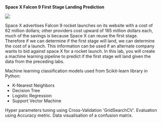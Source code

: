 **Space X  Falcon 9 First Stage Landing Prediction**

![](https://cf-courses-data.s3.us.cloud-object-storage.appdomain.cloud/IBMDeveloperSkillsNetwork-DS0701EN-SkillsNetwork/api/Images/landing_1.gif)

Space X advertises Falcon 9 rocket launches on its website with a cost of 62 million dollars; other providers cost upward of 165 million dollars each, much of the savings is because Space X can reuse the first stage. Therefore if we can determine if the first stage will land, we can determine the cost of a launch. This information can be used if an alternate company wants to bid against space X for a rocket launch.   In this lab, you will create a machine learning pipeline  to predict if the first stage will land given the data from the preceding labs.

Machine learning classification models used from Scikit-learn library in Python:
  - K-Nearest Neighbors
  - Decision Tree
  - Logistic Regression
  - Support Vector Machine

Hyper parameters tuning using Cross-Validation 'GridSearchCV'.
Evaluation using Accuracy metric.
Data visualisation of a confusion matrix.
